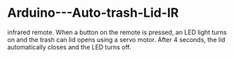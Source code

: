# Arduino---Auto-trash-Lid-IR

infrared remote. When a button on the remote is pressed, an LED light turns on and the trash can lid opens using a servo motor. 
After 4 seconds, the lid automatically closes and the LED turns off. 
